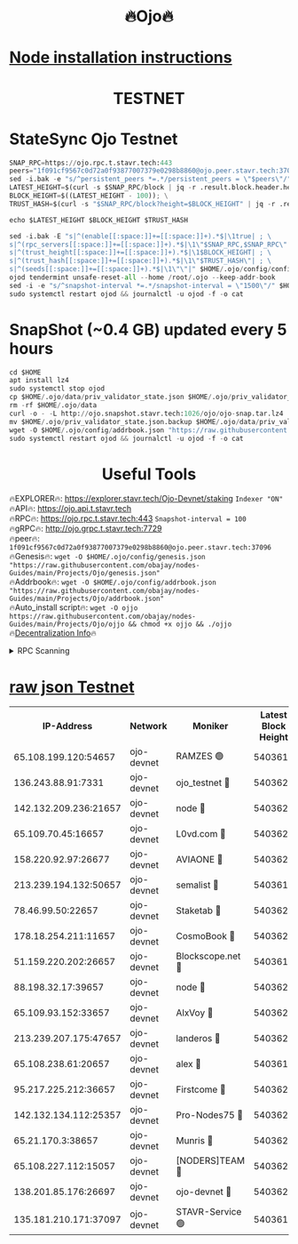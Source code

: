<h1 align="center"> 🔥Ojo🔥</h1>

[Node installation instructions](https://github.com/obajay/nodes-Guides/tree/main/Projects/Ojo)
=

<h1 align="center"> TESTNET</h1>

# StateSync Ojo Testnet
```python
SNAP_RPC=https://ojo.rpc.t.stavr.tech:443
peers="1f091cf9567c0d72a0f93877007379e0298b8860@ojo.peer.stavr.tech:37096"
sed -i.bak -e "s/^persistent_peers *=.*/persistent_peers = \"$peers\"/" $HOME/.ojo/config/config.toml
LATEST_HEIGHT=$(curl -s $SNAP_RPC/block | jq -r .result.block.header.height); \
BLOCK_HEIGHT=$((LATEST_HEIGHT - 100)); \
TRUST_HASH=$(curl -s "$SNAP_RPC/block?height=$BLOCK_HEIGHT" | jq -r .result.block_id.hash)

echo $LATEST_HEIGHT $BLOCK_HEIGHT $TRUST_HASH

sed -i.bak -E "s|^(enable[[:space:]]+=[[:space:]]+).*$|\1true| ; \
s|^(rpc_servers[[:space:]]+=[[:space:]]+).*$|\1\"$SNAP_RPC,$SNAP_RPC\"| ; \
s|^(trust_height[[:space:]]+=[[:space:]]+).*$|\1$BLOCK_HEIGHT| ; \
s|^(trust_hash[[:space:]]+=[[:space:]]+).*$|\1\"$TRUST_HASH\"| ; \
s|^(seeds[[:space:]]+=[[:space:]]+).*$|\1\"\"|" $HOME/.ojo/config/config.toml
ojod tendermint unsafe-reset-all --home /root/.ojo --keep-addr-book
sed -i -e "s/^snapshot-interval *=.*/snapshot-interval = \"1500\"/" $HOME/.ojo/config/app.toml
sudo systemctl restart ojod && journalctl -u ojod -f -o cat
```
# SnapShot (~0.4 GB) updated every 5 hours
```python
cd $HOME
apt install lz4
sudo systemctl stop ojod
cp $HOME/.ojo/data/priv_validator_state.json $HOME/.ojo/priv_validator_state.json.backup
rm -rf $HOME/.ojo/data
curl -o - -L http://ojo.snapshot.stavr.tech:1026/ojo/ojo-snap.tar.lz4 | lz4 -c -d - | tar -x -C $HOME/.ojo --strip-components 2
mv $HOME/.ojo/priv_validator_state.json.backup $HOME/.ojo/data/priv_validator_state.json
wget -O $HOME/.ojo/config/addrbook.json "https://raw.githubusercontent.com/obajay/nodes-Guides/main/Projects/Ojo/addrbook.json"
sudo systemctl restart ojod && journalctl -u ojod -f -o cat
```
 <h1 align="center"> Useful Tools</h1>

🔥EXPLORER🔥:        https://explorer.stavr.tech/Ojo-Devnet/staking        `Indexer "ON"` \
🔥API🔥:                     https://ojo.api.t.stavr.tech \
🔥RPC🔥:                    https://ojo.rpc.t.stavr.tech:443              `Snapshot-interval = 100` \
🔥gRPC🔥:                  http://ojo.grpc.t.stavr.tech:7729 \
🔥peer🔥:                   `1f091cf9567c0d72a0f93877007379e0298b8860@ojo.peer.stavr.tech:37096` \
🔥Genesis🔥:    ```wget -O $HOME/.ojo/config/genesis.json "https://raw.githubusercontent.com/obajay/nodes-Guides/main/Projects/Ojo/genesis.json"``` \
🔥Addrbook🔥:    ```wget -O $HOME/.ojo/config/addrbook.json "https://raw.githubusercontent.com/obajay/nodes-Guides/main/Projects/Ojo/addrbook.json"``` \
🔥Auto_install script🔥: ```wget -O ojjo https://raw.githubusercontent.com/obajay/nodes-Guides/main/Projects/Ojo/ojjo && chmod +x ojjo && ./ojjo``` \
🔥[Decentralization Info](https://github.com/obajay/StateSync-snapshots/tree/main/Projects/Ojo/Decentralization)🔥



<details>
<summary>RPC Scanning</summary>

<h2 align="center"> We scan nodes in real time every 4 hours. And we provide the final result of RPC endpoints.
We cannot influence the operation of these nodes in any way. </h2>


```python
If Voting Power is higher than 0 --> then the Node is a validator of the network and may be subject to attack and be a potential threat to the chain.
```
```python
We marked such validators with a red symbol
```

</details>

[raw json Testnet](https://rpc-check.ojot.stavr.tech/ojot/rpc-ojot-result.json)
=


<table><tr><th>IP-Address</th><th>Network</th><th>Moniker</th><th>Latest Block Height</th><th>Earliest Block Height</th><th>Catching Up</th><th>Tx Index</th><th>Voting Power</th><th>Scan Time</th></tr><tr><td>65.108.199.120:54657</td><td>ojo-devnet</td><td>RAMZES 🟢</td><td>5403619</td><td>306156</td><td>False</td><td>on</td><td>0</td><td>2024-02-12T13:51:30.118072651UTC</td></tr><tr><td>136.243.88.91:7331</td><td>ojo-devnet</td><td>ojo_testnet 🔴</td><td>5403620</td><td>308845</td><td>False</td><td>on</td><td>1000</td><td>2024-02-12T13:51:36.489758707UTC</td></tr><tr><td>142.132.209.236:21657</td><td>ojo-devnet</td><td>node 🔴</td><td>5403623</td><td>350001</td><td>False</td><td>on</td><td>1999</td><td>2024-02-12T13:51:50.075814790UTC</td></tr><tr><td>65.109.70.45:16657</td><td>ojo-devnet</td><td>L0vd.com 🔴</td><td>5403624</td><td>695918</td><td>False</td><td>off</td><td>998</td><td>2024-02-12T13:51:58.353549071UTC</td></tr><tr><td>158.220.92.97:26677</td><td>ojo-devnet</td><td>AVIAONE 🔴</td><td>5403622</td><td>2754001</td><td>False</td><td>on</td><td>19926</td><td>2024-02-12T13:51:44.998591101UTC</td></tr><tr><td>213.239.194.132:50657</td><td>ojo-devnet</td><td>semalist 🔴</td><td>5403619</td><td>3223522</td><td>False</td><td>on</td><td>21037</td><td>2024-02-12T13:51:30.379314961UTC</td></tr><tr><td>78.46.99.50:22657</td><td>ojo-devnet</td><td>Staketab 🔴</td><td>5403624</td><td>4254801</td><td>False</td><td>on</td><td>1276</td><td>2024-02-12T13:51:58.605609991UTC</td></tr><tr><td>178.18.254.211:11657</td><td>ojo-devnet</td><td>CosmoBook 🔴</td><td>5403623</td><td>4392001</td><td>False</td><td>off</td><td>1047</td><td>2024-02-12T13:51:52.467299907UTC</td></tr><tr><td>51.159.220.202:26657</td><td>ojo-devnet</td><td>Blockscope.net 🔴</td><td>5403619</td><td>4425001</td><td>False</td><td>on</td><td>1878</td><td>2024-02-12T13:51:29.435797393UTC</td></tr><tr><td>88.198.32.17:39657</td><td>ojo-devnet</td><td>node 🔴</td><td>5403623</td><td>4710001</td><td>False</td><td>on</td><td>95236</td><td>2024-02-12T13:51:52.705704203UTC</td></tr><tr><td>65.109.93.152:33657</td><td>ojo-devnet</td><td>AlxVoy 🔴</td><td>5403623</td><td>4943001</td><td>False</td><td>on</td><td>4491415</td><td>2024-02-12T13:51:49.772275159UTC</td></tr><tr><td>213.239.207.175:47657</td><td>ojo-devnet</td><td>landeros 🔴</td><td>5403622</td><td>4967924</td><td>False</td><td>off</td><td>11083</td><td>2024-02-12T13:51:45.268987786UTC</td></tr><tr><td>65.108.238.61:20657</td><td>ojo-devnet</td><td>alex 🔴</td><td>5403619</td><td>5131001</td><td>False</td><td>on</td><td>11359</td><td>2024-02-12T13:51:29.787262865UTC</td></tr><tr><td>95.217.225.212:36657</td><td>ojo-devnet</td><td>Firstcome 🔴</td><td>5403620</td><td>5251946</td><td>False</td><td>on</td><td>13566</td><td>2024-02-12T13:51:36.160357752UTC</td></tr><tr><td>142.132.134.112:25357</td><td>ojo-devnet</td><td>Pro-Nodes75 🔴</td><td>5403620</td><td>5303620</td><td>False</td><td>on</td><td>24651</td><td>2024-02-12T13:51:33.272366042UTC</td></tr><tr><td>65.21.170.3:38657</td><td>ojo-devnet</td><td>Munris 🔴</td><td>5403620</td><td>5303620</td><td>False</td><td>off</td><td>20123</td><td>2024-02-12T13:51:35.727999269UTC</td></tr><tr><td>65.108.227.112:15057</td><td>ojo-devnet</td><td>[NODERS]TEAM 🔴</td><td>5403624</td><td>5303624</td><td>False</td><td>off</td><td>9999</td><td>2024-02-12T13:51:57.603250895UTC</td></tr><tr><td>138.201.85.176:26697</td><td>ojo-devnet</td><td>ojo-devnet 🔴</td><td>5403624</td><td>5303624</td><td>False</td><td>on</td><td>1000024000</td><td>2024-02-12T13:51:57.993382322UTC</td></tr><tr><td>135.181.210.171:37097</td><td>ojo-devnet</td><td>STAVR-Service 🟢</td><td>5403619</td><td>5402001</td><td>False</td><td>on</td><td>0</td><td>2024-02-12T13:51:30.964473403UTC</td></tr></table>
